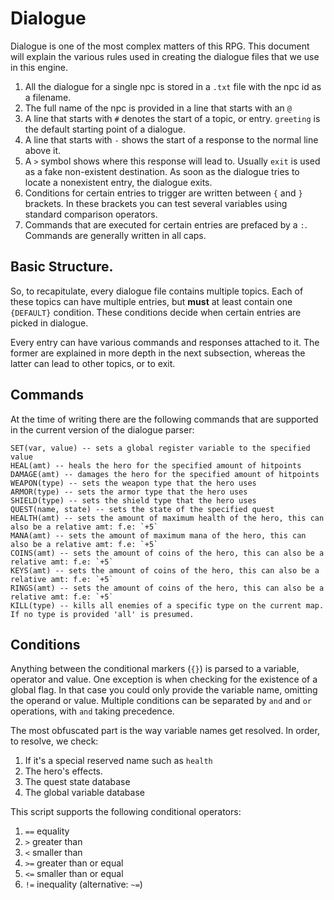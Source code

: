 # Dialogue
Dialogue is one of the most complex matters of this RPG. This document will explain the various rules used in creating the dialogue
files that we use in this engine. 

1. All the dialogue for a single npc is stored in a `.txt` file with the npc id as a filename.
2. The full name of the npc is provided in a line that starts with an `@`
3. A line that starts with `#` denotes the start of a topic, or entry. `greeting` is the default starting point of a dialogue.
4. A line that starts with `-` shows the start of a response to the normal line above it.
5. A `>` symbol shows where this response will lead to. Usually `exit` is used as a fake non-existent destination. As soon as the dialogue tries to locate a nonexistent entry, the dialogue exits.
6. Conditions for certain entries to trigger are written between `{` and `}` brackets. In these brackets you can test several variables using standard comparison operators.
7. Commands that are executed for certain entries are prefaced by a `:`. Commands are generally written in all caps. 

## Basic Structure.
So, to recapitulate, every dialogue file contains multiple topics. Each of these topics can have multiple entries, but __must__ at least contain one `{DEFAULT}` condition. These conditions decide when certain entries are picked in dialogue. 

Every entry can have various commands and responses attached to it. The former are explained in more depth in the next subsection, whereas the latter can lead to other topics, or to exit.

## Commands
At the time of writing there are the following commands that are supported in the current version of the dialogue parser:
```
SET(var, value) -- sets a global register variable to the specified value
HEAL(amt) -- heals the hero for the specified amount of hitpoints
DAMAGE(amt) -- damages the hero for the specified amount of hitpoints
WEAPON(type) -- sets the weapon type that the hero uses
ARMOR(type) -- sets the armor type that the hero uses
SHIELD(type) -- sets the shield type that the hero uses
QUEST(name, state) -- sets the state of the specified quest
HEALTH(amt) -- sets the amount of maximum health of the hero, this can also be a relative amt: f.e: `+5`
MANA(amt) -- sets the amount of maximum mana of the hero, this can also be a relative amt: f.e: `+5`
COINS(amt) -- sets the amount of coins of the hero, this can also be a relative amt: f.e: `+5`
KEYS(amt) -- sets the amount of coins of the hero, this can also be a relative amt: f.e: `+5`
RINGS(amt) -- sets the amount of coins of the hero, this can also be a relative amt: f.e: `+5`
KILL(type) -- kills all enemies of a specific type on the current map. If no type is provided 'all' is presumed.
```

## Conditions
Anything between the conditional markers (`{}`) is parsed to a variable, operator and value. One exception is when checking for the existence of a global flag. In that case you could only provide the variable name, omitting the operand or value. Multiple conditions can be separated by `and` and `or` operations, with `and` taking precedence.

The most obfuscated part is the way variable names get resolved. In order, to resolve, we check:
1. If it's a special reserved name such as `health`
2. The hero's effects.
3. The quest state database
4. The global variable database

This script supports the following conditional operators:
1. `==` equality
2. `>` greater than
3. `<` smaller than
4. `>=` greater than or equal
5. `<=` smaller than or equal
6. `!=` inequality (alternative: `~=`)